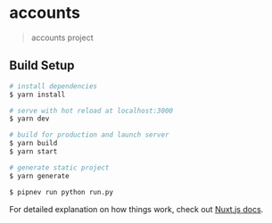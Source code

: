 # accounts

> accounts project

## Build Setup

``` bash
# install dependencies
$ yarn install

# serve with hot reload at localhost:3000
$ yarn dev

# build for production and launch server
$ yarn build
$ yarn start

# generate static project
$ yarn generate

$ pipnev run python run.py
```

For detailed explanation on how things work, check out [Nuxt.js docs](https://nuxtjs.org).
